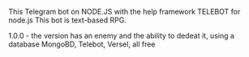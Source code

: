 This Telegram bot on NODE.JS with the help framework TELEBOT for node.js
This bot is text-based RPG.

1.0.0 - the version has an enemy and the ability to dedeat it, using a database MongoBD, Telebot, Versel, all free
